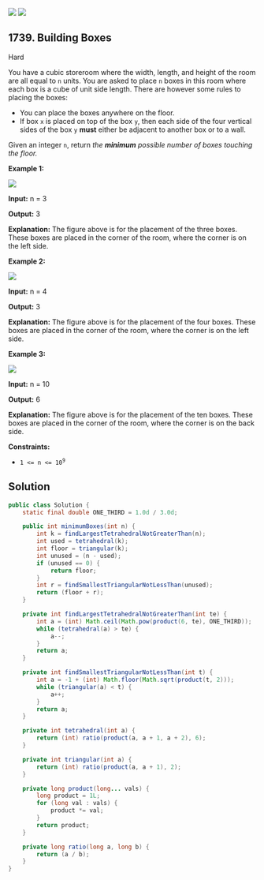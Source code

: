 [![](https://img.shields.io/github/stars/javadev/LeetCode-in-Java?label=Stars&style=flat-square)](https://github.com/javadev/LeetCode-in-Java)
[![](https://img.shields.io/github/forks/javadev/LeetCode-in-Java?label=Fork%20me%20on%20GitHub%20&style=flat-square)](https://github.com/javadev/LeetCode-in-Java/fork)

## 1739\. Building Boxes

Hard

You have a cubic storeroom where the width, length, and height of the room are all equal to `n` units. You are asked to place `n` boxes in this room where each box is a cube of unit side length. There are however some rules to placing the boxes:

*   You can place the boxes anywhere on the floor.
*   If box `x` is placed on top of the box `y`, then each side of the four vertical sides of the box `y` **must** either be adjacent to another box or to a wall.

Given an integer `n`, return _the **minimum** possible number of boxes touching the floor._

**Example 1:**

![](https://assets.leetcode.com/uploads/2021/01/04/3-boxes.png)

**Input:** n = 3

**Output:** 3

**Explanation:** The figure above is for the placement of the three boxes. These boxes are placed in the corner of the room, where the corner is on the left side.

**Example 2:**

![](https://assets.leetcode.com/uploads/2021/01/04/4-boxes.png)

**Input:** n = 4

**Output:** 3

**Explanation:** The figure above is for the placement of the four boxes. These boxes are placed in the corner of the room, where the corner is on the left side.

**Example 3:**

![](https://assets.leetcode.com/uploads/2021/01/04/10-boxes.png)

**Input:** n = 10

**Output:** 6

**Explanation:** The figure above is for the placement of the ten boxes. These boxes are placed in the corner of the room, where the corner is on the back side.

**Constraints:**

*   <code>1 <= n <= 10<sup>9</sup></code>

## Solution

```java
public class Solution {
    static final double ONE_THIRD = 1.0d / 3.0d;

    public int minimumBoxes(int n) {
        int k = findLargestTetrahedralNotGreaterThan(n);
        int used = tetrahedral(k);
        int floor = triangular(k);
        int unused = (n - used);
        if (unused == 0) {
            return floor;
        }
        int r = findSmallestTriangularNotLessThan(unused);
        return (floor + r);
    }

    private int findLargestTetrahedralNotGreaterThan(int te) {
        int a = (int) Math.ceil(Math.pow(product(6, te), ONE_THIRD));
        while (tetrahedral(a) > te) {
            a--;
        }
        return a;
    }

    private int findSmallestTriangularNotLessThan(int t) {
        int a = -1 + (int) Math.floor(Math.sqrt(product(t, 2)));
        while (triangular(a) < t) {
            a++;
        }
        return a;
    }

    private int tetrahedral(int a) {
        return (int) ratio(product(a, a + 1, a + 2), 6);
    }

    private int triangular(int a) {
        return (int) ratio(product(a, a + 1), 2);
    }

    private long product(long... vals) {
        long product = 1L;
        for (long val : vals) {
            product *= val;
        }
        return product;
    }

    private long ratio(long a, long b) {
        return (a / b);
    }
}
```